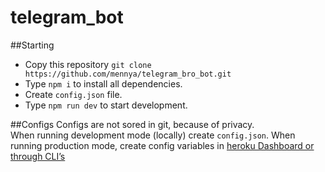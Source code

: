 # telegram_bot
##Starting
* Copy this repository `git clone https://github.com/mennya/telegram_bro_bot.git` 
* Type `npm i` to install all dependencies.  
* Create `config.json` file.  
* Type `npm run dev` to start development.  

##Configs
Configs are not sored in git, because of privacy.  
When running development mode (locally) create `config.json`.
When running production mode, create config variables in [heroku Dashboard or through CLI’s](https://devcenter.heroku.com/articles/config-vars)   
